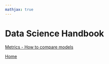 ```yaml
---
mathjax: true
---
```


# Data Science Handbook




[Metrics - How to compare models](https://felix-ha.github.io/2019/07/12/Metrics_How_to_compare_models)    


[Home](https://felix-ha.github.io)
